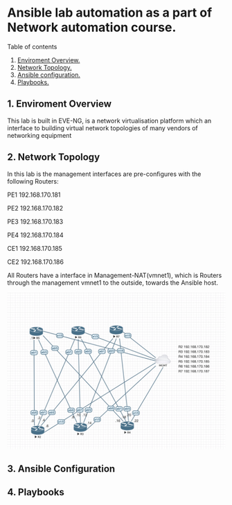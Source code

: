 # Ansible lab automation as a part of Network automation course.

Table of contents

1. [ Enviroment Overview.](#env)
2. [ Network Topology. ](#net)
3. [ Ansible configuration. ](#ans)
4. [ Playbooks. ](#play)


<a name="env"></a>
## 1. Enviroment Overview

This lab is built in EVE-NG, is a network virtualisation platform which an interface to building virtual network topologies of many vendors of networking equipment

<a name="net"></a>
## 2. Network Topology

In this lab is the management interfaces are pre-configures with the following Routers:

PE1 192.168.170.181

PE2 192.168.170.182

PE3 192.168.170.183

PE4 192.168.170.184

CE1 192.168.170.185

CE2 192.168.170.186

All Routers have a interface in Management-NAT(vmnet1), which is Routers through the management vmnet1 to the outside, towards the Ansible host.


<img src="images/netlab.jpg">


<a name="ans"></a>
## 3. Ansible Configuration



<a name="play"></a>
## 4. Playbooks



